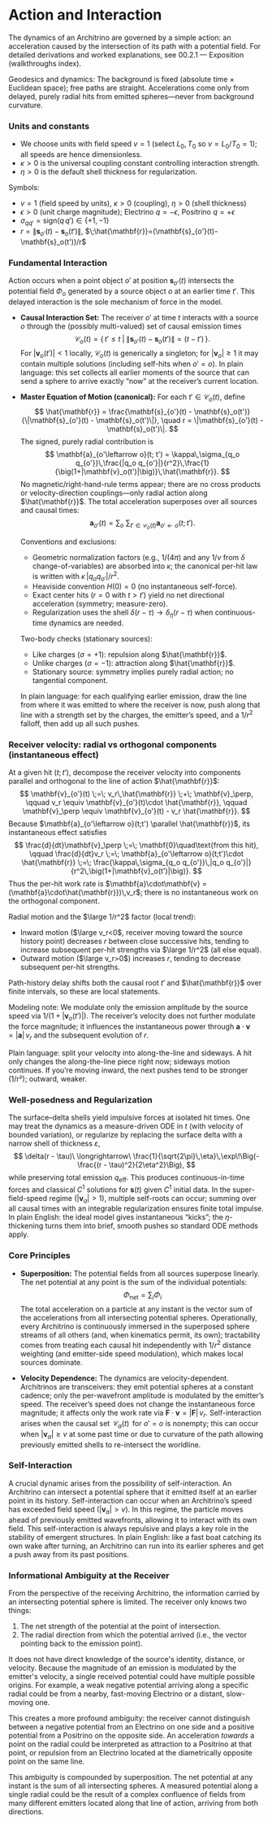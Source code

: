 # Action and Interaction

The dynamics of an Architrino are governed by a simple action: an acceleration caused by the intersection of its path with a potential field.
For detailed derivations and worked explanations, see 00.2.1 — Exposition (walkthroughs index).

Geodesics and dynamics: The background is fixed (absolute time × Euclidean space); free paths are straight. Accelerations come only from delayed, purely radial hits from emitted spheres—never from background curvature.

### **Units and constants**
-   We choose units with field speed $v=1$ (select $L_0,T_0$ so $v=L_0/T_0=1$); all speeds are hence dimensionless.
-   $\kappa>0$ is the universal coupling constant controlling interaction strength.
-   $\eta>0$ is the default shell thickness for regularization.

Symbols:
-   $v=1$ (field speed by units), $\kappa>0$ (coupling), $\eta>0$ (shell thickness)
-   $\epsilon>0$ (unit charge magnitude); Electrino $q=-\epsilon$, Positrino $q=+\epsilon$
-   $\sigma_{q q'}=\mathrm{sign}(q\,q')\in\{+1,-1\}$
-   $r=\|\mathbf{s}_{o'}(t)-\mathbf{s}_o(t')\|$, $\;\hat{\mathbf{r}}=(\mathbf{s}_{o'}(t)-\mathbf{s}_o(t'))/r$

### **Fundamental Interaction**

Action occurs when a point object $o'$ at position $\mathbf{s}_{o'}(t)$ intersects the potential field $\Phi_o$ generated by a source object $o$ at an earlier time $t'$. This delayed interaction is the sole mechanism of force in the model.

-   **Causal Interaction Set:** The receiver $o'$ at time $t$ interacts with a source $o$ through the (possibly multi-valued) set of causal emission times
    $$
    \mathcal{C}_o(t) = \big\{\, t' \le t \;\big|\; \|\mathbf{s}_{o'}(t) - \mathbf{s}_o(t')\| = (t - t') \,\big\}.
    $$
    For $|\mathbf{v}_o(t')| < 1$ locally, $\mathcal{C}_o(t)$ is generically a singleton; for $|\mathbf{v}_o|\ge 1$ it may contain multiple solutions (including self-hits when $o'=o$). In plain language: this set collects all earlier moments of the source that can send a sphere to arrive exactly “now” at the receiver’s current location.

-   **Master Equation of Motion (canonical):** For each $t' \in \mathcal{C}_o(t)$, define
    $$
    \hat{\mathbf{r}} = \frac{\mathbf{s}_{o'}(t) - \mathbf{s}_o(t')}{\|\mathbf{s}_{o'}(t) - \mathbf{s}_o(t')\|}, \quad r = \|\mathbf{s}_{o'}(t) - \mathbf{s}_o(t')\|.
    $$
    The signed, purely radial contribution is
    $$
    \mathbf{a}_{o'\leftarrow o}(t; t') = \kappa\,\sigma_{q_o q_{o'}}\,\frac{|q_o q_{o'}|}{r^2}\,\frac{1}{\big(1+|\mathbf{v}_o(t')|\big)}\,\hat{\mathbf{r}}.
    $$
    No magnetic/right-hand-rule terms appear; there are no cross products or velocity-direction couplings—only radial action along $\hat{\mathbf{r}}$. The total acceleration superposes over all sources and causal times:
    $$
    \mathbf{a}_{o'}(t) = \sum_{o}\ \sum_{t'\in \mathcal{C}_o(t)} \mathbf{a}_{o'\leftarrow o}(t; t').
    $$

    Conventions and exclusions:
    - Geometric normalization factors (e.g., $1/(4\pi)$ and any $1/v$ from $\delta$ change-of-variables) are absorbed into $\kappa$; the canonical per-hit law is written with $\kappa\,|q_o q_{o'}|/r^2$.
    - Heaviside convention $H(0)=0$ (no instantaneous self-force).
    - Exact center hits ($r=0$ with $t>t'$) yield no net directional acceleration (symmetry; measure-zero).
    - Regularization uses the shell $\delta(r-\tau)\to\delta_\eta(r-\tau)$ when continuous-time dynamics are needed.

    Two-body checks (stationary sources):
    - Like charges ($\sigma=+1$): repulsion along $\hat{\mathbf{r}}$.
    - Unlike charges ($\sigma=-1$): attraction along $\hat{\mathbf{r}}$.
    - Stationary source: symmetry implies purely radial action; no tangential component.

    In plain language: for each qualifying earlier emission, draw the line from where it was emitted to where the receiver is now, push along that line with a strength set by the charges, the emitter’s speed, and a $1/r^2$ falloff, then add up all such pushes.

### Receiver velocity: radial vs orthogonal components (instantaneous effect)

At a given hit $(t;t')$, decompose the receiver velocity into components parallel and orthogonal to the line of action $\hat{\mathbf{r}}$:
$$
\mathbf{v}_{o'}(t) \;=\; v_r\,\hat{\mathbf{r}} \;+\; \mathbf{v}_\perp,
\qquad v_r \equiv \mathbf{v}_{o'}(t)\cdot \hat{\mathbf{r}},
\qquad \mathbf{v}_\perp \equiv \mathbf{v}_{o'}(t) - v_r \hat{\mathbf{r}}.
$$
Because $\mathbf{a}_{o'\leftarrow o}(t;t') \parallel \hat{\mathbf{r}}$, its instantaneous effect satisfies
$$
\frac{d}{dt}\mathbf{v}_\perp \;=\; \mathbf{0}\quad\text{from this hit}, 
\qquad
\frac{d}{dt}v_r \;=\; \mathbf{a}_{o'\leftarrow o}(t;t')\cdot \hat{\mathbf{r}}
\;=\;
\frac{\kappa\,\sigma_{q_o q_{o'}}\,|q_o q_{o'}|}{r^2\,\big(1+|\mathbf{v}_o(t')|\big)}.
$$
Thus the per-hit work rate is $\mathbf{a}\cdot\mathbf{v} = (\mathbf{a}\cdot\hat{\mathbf{r}})\,v_r$; there is no instantaneous work on the orthogonal component.

Radial motion and the $\large 1/r^2$ factor (local trend):
- Inward motion ($\large v_r<0$, receiver moving toward the source history point) decreases $r$ between close successive hits, tending to increase subsequent per-hit strengths via $\large 1/r^2$ (all else equal).
- Outward motion ($\large v_r>0$) increases $r$, tending to decrease subsequent per-hit strengths.

Path-history delay shifts both the causal root $t'$ and $\hat{\mathbf{r}}$ over finite intervals, so these are local statements.

Modeling note: We modulate only the emission amplitude by the source speed via $1/\big(1+|\mathbf{v}_o(t')|\big)$. The receiver’s velocity does not further modulate the force magnitude; it influences the instantaneous power through $\mathbf{a}\cdot\mathbf{v} = |\mathbf{a}|\,v_r$ and the subsequent evolution of $r$.

Plain language: split your velocity into along-the-line and sideways. A hit only changes the along-the-line piece right now; sideways motion continues. If you’re moving inward, the next pushes tend to be stronger (1/r²); outward, weaker.

### **Well-posedness and Regularization**
The surface–delta shells yield impulsive forces at isolated hit times. One may treat the dynamics as a measure-driven ODE in $t$ (with velocity of bounded variation), or regularize by replacing the surface delta with a narrow shell of thickness $\varepsilon$,
$$
\delta(r - \tau)\ \longrightarrow\ \frac{1}{\sqrt{2\pi}\,\eta}\,\exp\!\Big(-\frac{(r - \tau)^2}{2\eta^2}\Big),
$$
while preserving total emission $q_{\text{eff}}$. This produces continuous-in-time forces and classical $C^1$ solutions for $\mathbf{s}(t)$ given $C^1$ initial data. In the super-field-speed regime ($|\mathbf{v}_a|>1$), multiple self-roots can occur; summing over all causal times with an integrable regularization ensures finite total impulse. In plain English: the ideal model gives instantaneous “kicks”; the $\eta$-thickening turns them into brief, smooth pushes so standard ODE methods apply.

### **Core Principles**

-   **Superposition:** The potential fields from all sources superpose linearly. The net potential at any point is the sum of the individual potentials:
    $$
    \Phi_{\text{net}} = \sum_{i} \Phi_i
    $$
    The total acceleration on a particle at any instant is the vector sum of the accelerations from all intersecting potential spheres. Operationally, every Architrino is continuously immersed in the superposed sphere streams of all others (and, when kinematics permit, its own); tractability comes from treating each causal hit independently with $1/r^2$ distance weighting (and emitter-side speed modulation), which makes local sources dominate.

-   **Velocity Dependence:** The dynamics are velocity-dependent. Architrinos are transceivers: they emit potential spheres at a constant cadence; only the per-wavefront amplitude is modulated by the emitter’s speed. The receiver’s speed does not change the instantaneous force magnitude; it affects only the work rate via $\mathbf{F}\cdot\mathbf{v} = |\mathbf{F}|\,v_r$. Self-interaction arises when the causal set $\,\mathcal{C}_a(t)\,$ for $o'=o$ is nonempty; this can occur when $|\mathbf{v}_a| \ge v$ at some past time or due to curvature of the path allowing previously emitted shells to re-intersect the worldline.

### **Self-Interaction**

A crucial dynamic arises from the possibility of self-interaction. An Architrino can intersect a potential sphere that it emitted itself at an earlier point in its history. Self-interaction can occur when an Architrino’s speed has exceeded field speed ($|\mathbf{v}_a| > v$). In this regime, the particle moves ahead of previously emitted wavefronts, allowing it to interact with its own field. This self-interaction is always repulsive and plays a key role in the stability of emergent structures. In plain English: like a fast boat catching its own wake after turning, an Architrino can run into its earlier spheres and get a push away from its past positions.

### **Informational Ambiguity at the Receiver**

From the perspective of the receiving Architrino, the information carried by an intersecting potential sphere is limited. The receiver only knows two things:
1.  The net strength of the potential at the point of intersection.
2.  The radial direction from which the potential arrived (i.e., the vector pointing back to the emission point).

It does not have direct knowledge of the source's identity, distance, or velocity. Because the magnitude of an emission is modulated by the emitter's velocity, a single received potential could have multiple possible origins. For example, a weak negative potential arriving along a specific radial could be from a nearby, fast-moving Electrino or a distant, slow-moving one.

This creates a more profound ambiguity: the receiver cannot distinguish between a negative potential from an Electrino on one side and a positive potential from a Positrino on the opposite side. An acceleration *towards* a point on the radial could be interpreted as attraction to a Positrino at that point, or repulsion from an Electrino located at the diametrically opposite point on the same line.

This ambiguity is compounded by superposition. The net potential at any instant is the sum of all intersecting spheres. A measured potential along a single radial could be the result of a complex confluence of fields from many different emitters located along that line of action, arriving from both directions.
